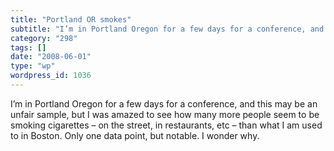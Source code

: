```yaml
---
title: "Portland OR smokes"
subtitle: "I’m in Portland Oregon for a few days for a conference, and this may be an unfair sample, but I was ..."
category: "298"
tags: []
date: "2008-06-01"
type: "wp"
wordpress_id: 1036
---
```

I’m in Portland Oregon for a few days for a conference, and this may be an unfair sample, but I was amazed to see how many more people seem to be smoking cigarettes – on the street, in restaurants, etc – than what I am used to in Boston. Only one data point, but notable. I wonder why.